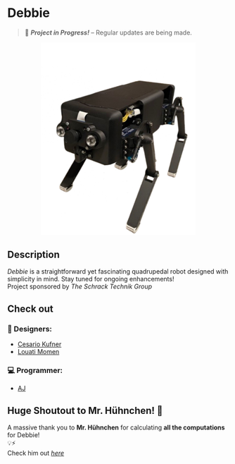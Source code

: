 # **Debbie**
> 🚧 **_Project in Progress!_** – Regular updates are being made.

<p align="center">
  <img src="./Debbie_preview.jpg" width="350">
</p>

## **Description**
_Debbie_ is a straightforward yet fascinating quadrupedal robot designed with simplicity in mind. Stay tuned for ongoing enhancements!<br>
Project sponsored by _The Schrack Technik Group_

## Check out
### 🎨 Designers:
- [Cesario Kufner](https://github.com/ckfnr)
- [Louati Momen](https://github.com/louatimomen)
### 💻 Programmer:
- [AJ](https://github.com/AJ-Holzer)

## Huge Shoutout to Mr. Hühnchen! 🎉
A massive thank you to __Mr. Hühnchen__ for calculating __all the computations__ for Debbie!<br>
💡⚡<br>
Check him out _[here](https://github.com/MrHuehnchen)_
